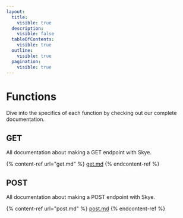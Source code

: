 ```yaml
---
layout:
  title:
    visible: true
  description:
    visible: false
  tableOfContents:
    visible: true
  outline:
    visible: true
  pagination:
    visible: true
---
```


# Functions

Dive into the specifics of each function by checking out our complete documentation.

## GET

All documentation about making a GET endpoint with Skye.

{% content-ref url="get.md" %}
[get.md](get.md)
{% endcontent-ref %}

## POST

All documentation about making a POST endpoint with Skye.

{% content-ref url="post.md" %}
[post.md](post.md)
{% endcontent-ref %}
